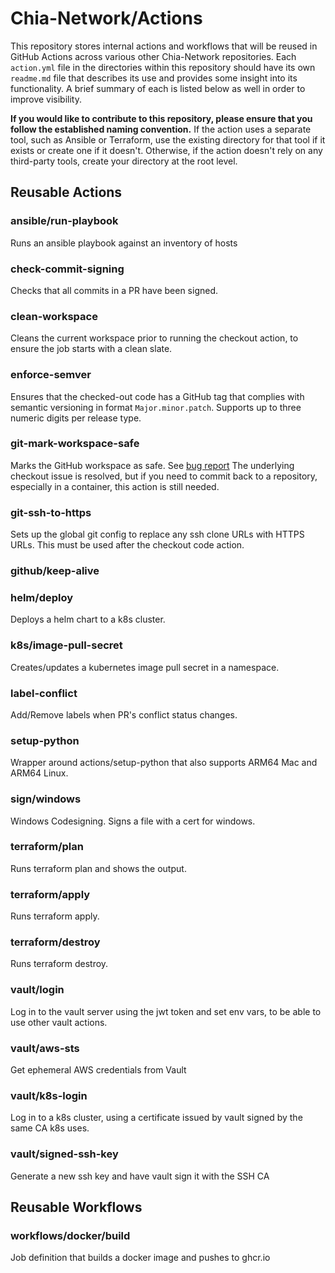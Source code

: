 # Chia-Network/Actions
This repository stores internal actions and workflows that will be reused in GitHub Actions across various other Chia-Network repositories. Each `action.yml` file in the directories within this repository should have its own `readme.md` file that describes its use and provides some insight into its functionality. A brief summary of each is listed below as well in order to improve visibility.

**If you would like to contribute to this repository, please ensure that you follow the established naming convention.** If the action uses a separate tool, such as Ansible or Terraform, use the existing directory for that tool if it exists or create one if it doesn't. Otherwise, if the action doesn't rely on any third-party tools, create your directory at the root level.

## Reusable Actions

### ansible/run-playbook
Runs an ansible playbook against an inventory of hosts

### check-commit-signing
Checks that all commits in a PR have been signed.

### clean-workspace
Cleans the current workspace prior to running the checkout action, to ensure the job starts with a clean slate.

### enforce-semver
Ensures that the checked-out code has a GitHub tag that complies with semantic versioning in format `Major.minor.patch`. Supports up to three numeric digits per release type.

### git-mark-workspace-safe
Marks the GitHub workspace as safe. See [bug report](https://github.com/actions/checkout/issues/760)
The underlying checkout issue is resolved, but if you need to commit back to a repository, especially in a container, this action is still needed.

### git-ssh-to-https
Sets up the global git config to replace any ssh clone URLs with HTTPS URLs. This must be used after the checkout code action.

### github/keep-alive


### helm/deploy
Deploys a helm chart to a k8s cluster.

### k8s/image-pull-secret
Creates/updates a kubernetes image pull secret in a namespace.

### label-conflict
Add/Remove labels when PR's conflict status changes.

### setup-python
Wrapper around actions/setup-python that also supports ARM64 Mac and ARM64 Linux.

### sign/windows
Windows Codesigning. Signs a file with a cert for windows.

### terraform/plan
Runs terraform plan and shows the output.

### terraform/apply
Runs terraform apply.

### terraform/destroy
Runs terraform destroy.

### vault/login
Log in to the vault server using the jwt token and set env vars, to be able to use other vault actions.

### vault/aws-sts
Get ephemeral AWS credentials from Vault

### vault/k8s-login
Log in to a k8s cluster, using a certificate issued by vault signed by the same CA k8s uses.

### vault/signed-ssh-key
Generate a new ssh key and have vault sign it with the SSH CA

## Reusable Workflows

### workflows/docker/build

Job definition that builds a docker image and pushes to ghcr.io
